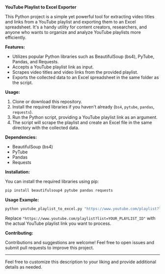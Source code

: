 
**YouTube Playlist to Excel Exporter**

This Python project is a simple yet powerful tool for extracting video titles and links from a YouTube playlist and exporting them to an Excel spreadsheet. It's a handy utility for content creators, researchers, and anyone who wants to organize and analyze YouTube playlists more efficiently.

**Features:**

- Utilizes popular Python libraries such as BeautifulSoup (bs4), PyTube, Pandas, and Requests.
- Accepts a YouTube playlist link as input.
- Scrapes video titles and video links from the provided playlist.
- Exports the collected data to an Excel spreadsheet in the same folder as the script.

**Usage:**

1. Clone or download this repository.
2. Install the required libraries if you haven't already (`bs4`, `pytube`, `pandas`, `requests`).
3. Run the Python script, providing a YouTube playlist link as an argument.
4. The script will scrape the playlist and create an Excel file in the same directory with the collected data.

**Dependencies:**

- BeautifulSoup (bs4)
- PyTube
- Pandas
- Requests

**Installation:**

You can install the required libraries using pip:

```bash
pip install beautifulsoup4 pytube pandas requests
```

**Usage Example:**

```bash
python youtube_playlist_to_excel.py "https://www.youtube.com/playlist?list=YOUR_PLAYLIST_ID"
```

Replace `"https://www.youtube.com/playlist?list=YOUR_PLAYLIST_ID"` with the actual YouTube playlist link you want to process.

**Contributing:**

Contributions and suggestions are welcome! Feel free to open issues and submit pull requests to improve this project.

---

Feel free to customize this description to your liking and provide additional details as needed.
